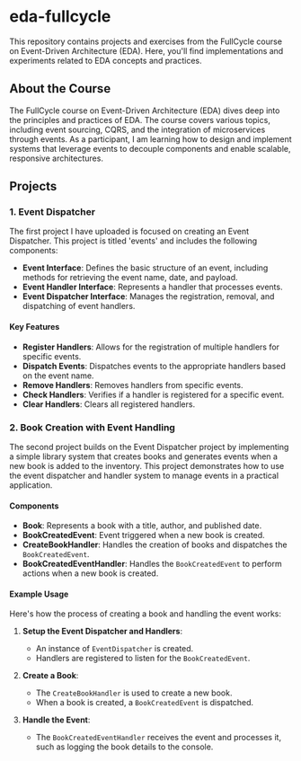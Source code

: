 # eda-fullcycle

This repository contains projects and exercises from the FullCycle course on Event-Driven Architecture (EDA). Here, you'll find implementations and experiments related to EDA concepts and practices.

## About the Course

The FullCycle course on Event-Driven Architecture (EDA) dives deep into the principles and practices of EDA. The course covers various topics, including event sourcing, CQRS, and the integration of microservices through events. As a participant, I am learning how to design and implement systems that leverage events to decouple components and enable scalable, responsive architectures.

## Projects

### 1. Event Dispatcher

The first project I have uploaded is focused on creating an Event Dispatcher. This project is titled 'events' and includes the following components:

- **Event Interface**: Defines the basic structure of an event, including methods for retrieving the event name, date, and payload.
- **Event Handler Interface**: Represents a handler that processes events.
- **Event Dispatcher Interface**: Manages the registration, removal, and dispatching of event handlers.

#### Key Features

- **Register Handlers**: Allows for the registration of multiple handlers for specific events.
- **Dispatch Events**: Dispatches events to the appropriate handlers based on the event name.
- **Remove Handlers**: Removes handlers from specific events.
- **Check Handlers**: Verifies if a handler is registered for a specific event.
- **Clear Handlers**: Clears all registered handlers.

### 2. Book Creation with Event Handling

The second project builds on the Event Dispatcher project by implementing a simple library system that creates books and generates events when a new book is added to the inventory. This project demonstrates how to use the event dispatcher and handler system to manage events in a practical application.

#### Components

- **Book**: Represents a book with a title, author, and published date.
- **BookCreatedEvent**: Event triggered when a new book is created.
- **CreateBookHandler**: Handles the creation of books and dispatches the `BookCreatedEvent`.
- **BookCreatedEventHandler**: Handles the `BookCreatedEvent` to perform actions when a new book is created.

#### Example Usage

Here's how the process of creating a book and handling the event works:

1. **Setup the Event Dispatcher and Handlers**:
    - An instance of `EventDispatcher` is created.
    - Handlers are registered to listen for the `BookCreatedEvent`.

2. **Create a Book**:
    - The `CreateBookHandler` is used to create a new book.
    - When a book is created, a `BookCreatedEvent` is dispatched.

3. **Handle the Event**:
    - The `BookCreatedEventHandler` receives the event and processes it, such as logging the book details to the console.
